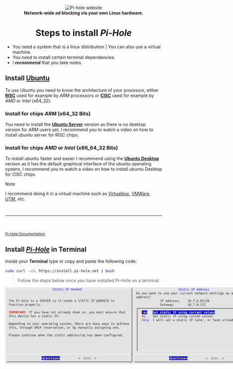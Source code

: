 <p align="center">
  <picture>
    <source media="(prefers-color-scheme: dark)" srcset="https://pi-hole.github.io/graphics/Vortex/Vortex_Vertical_wordmark_darkmode.png">
    <source media="(prefers-color-scheme: light)" srcset="https://pi-hole.github.io/graphics/Vortex/Vortex_Vertical_wordmark_lightmode.png">
    <img src="https://pi-hole.github.io/graphics/Vortex/Vortex_Vertical_wordmark_lightmode.png" width="168" height="270" alt="Pi-hole website">
  </picture>
    <br>
    <strong>Network-wide ad blocking via your own Linux hardware.</strong>
</p>

# <center>Steps to install _Pi-Hole_</center>

- You need a system that is a linux distribution | You can also use a virtual machine.
- You need to install certain terminal dependencies.
- I _**recommend**_ that you take notes.

## Install [Ubuntu](https://ubuntu.com/download)

To use Ubuntu you need to know the architecture of your processor, either [**RISC**](https://es.wikipedia.org/wiki/Reduced_instruction_set_computing) used for example by _ARM_ processors or [**CISC**](https://wikipedia.org/wiki/Complex_instruction_set_computer) used for example by _AMD_ or _Intel_ (x64_32).

### Install for chips _ARM_ (x64_32 Bits)

You need to install the [**Ubuntu Server**](https://ubuntu.com/download/server) version as there is no desktop version for _ARM_ users yet, I recommend you to watch a video on how to install ubuntu server for RISC chips.

### Install for chips _AMD_ or _Intel_ (x86_64_32 Bits)

To install ubuntu faster and easier I recommend using the [**Ubuntu Desktop**](https://ubuntu.com/download/desktop) version as it has the default graphical interface of the ubuntu operating system, I recommend you to watch a video on how to install ubuntu Desktop for CISC chips.

> [!NOTE]
> I recommend doing it in a virtual machine such as [Virtualbox](https://www.virtualbox.org/wiki/Downloads), [VMWare](https://www.vmware.com/products/fusion.html), [UTM](https://mac.getutm.app/), etc.

<br>

---

<br>

<sub>[Pi-Hole Documentation](https://docs.pi-hole.net/)</sub>

## Install [_Pi-Hole_](https://github.com/pi-hole/pi-hole/tree/master?tab=readme-ov-file#one-step-automated-install) in Terminal

Inside your **Terminal** type or copy and paste the following code:

```bash
sudo curl -sSL https://install.pi-hole.net | bash
```

> Follow the steps below once you have installed Pi-Hole on a terminal.

<div style="display: flex;">
  <img src="./IMG/StaticIpNeeded.png" width="410px" />
  <img src="./IMG/IpStaticAddress.png" width="410px" />
  <img src="./IMG/DnsProvider.png" width="410px" />
  <img src="./IMG/Blocklists.png" width="410px" />
  <img src="./IMG/AdminWebInterface.png" width="410px" />
  <img src="./IMG/PrivacyFtl.png" width="410px" />
</div>
